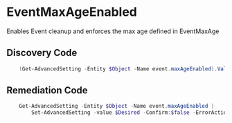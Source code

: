 # EventMaxAgeEnabled
Enables Event cleanup and enforces the max age defined in EventMaxAge
## Discovery Code
```powershell
    (Get-AdvancedSetting -Entity $Object -Name event.maxAgeEnabled).Value
```

## Remediation Code
```powershell
    Get-AdvancedSetting -Entity $Object -Name event.maxAgeEnabled |
        Set-AdvancedSetting -value $Desired -Confirm:$false -ErrorAction Stop
```
